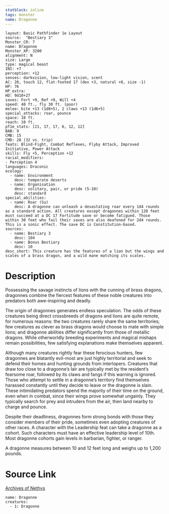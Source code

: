 ```yaml
---
statblock: inline
tags: monster
name: Dragonne
---
```

```statblock
layout: Basic Pathfinder 1e Layout
source:  "Bestiary 3"
Monster_CR: 7
name: Dragonne
Monster_XP: 3200
alignment: N
size: Large
type: magical beast
INI: +7
perception: +12
senses: darkvision, low-light vision, scent
AC: 20, touch 12, flat-footed 17 (dex +3, natural +8, size -1)
HP: 76
HP_extra: 
HD: 9d10+27
saves: Fort +9, Ref +9, Will +4
speed: 40 ft., fly 30 ft. (poor)
melee: bite +13 (1d8+5), 2 claws +13 (1d6+5)
special_attacks: roar, pounce
space: 10 ft.
reach: 10 ft.
pf1e_stats: [21, 17, 17, 6, 12, 12]
BAB: 9
CMB: 15
CMD: 28 (32 vs. trip)
feats: Blind-Fight, Combat Reflexes, Flyby Attack, Improved Initiative, Power Attack
skills: Fly +5, Perception +12
racial_modifiers:
- Perception 4
languages: Draconic
ecology:
  - name: Environment
    desc: temperate deserts
  - name: Organisation
    desc: solitary, pair, or pride (5-10)
    desc: standard
special_abilities:
  - name: Roar (Su)
    desc: A dragonne can unleash a devastating roar every 1d4 rounds as a standard action. All creatures except dragonnes within 120 feet must succeed at a DC 17 Fortitude save or become fatigued. Those within 30 feet who fail their saves are also deafened for 2d4 rounds. This is a sonic effect. The save DC is Constitution-based.
sources:
  - name: Bestiary 3
    desc: 104
  - name: Bonus Bestiary
    desc: 10
desc_short: This creature has the features of a lion but the wings and scales of a brass dragon, and a wild mane matching its scales.
```
# Description
Possessing the savage instincts of lions with the cunning of brass dragons, dragonnes combine the fiercest features of these noble creatures into predators both awe-inspiring and deadly.

The origin of dragonnes generates endless speculation. The odds of these creatures being direct crossbreeds of dragons and lions are quite remote, for numerous reasons: the two creatures rarely share the same territories; few creatures as clever as brass dragons would choose to mate with simple lions; and dragonne abilities differ significantly from those of metallic dragons. While otherworldly breeding experiments and magical mishaps remain possibilities, few satisfying explanations make themselves apparent.

Although many creatures rightly fear these ferocious hunters, few dragonnes are blatantly evil-most are just highly territorial and seek to defend their homes and hunting grounds from interlopers. Creatures that draw too close to a dragonne’s lair are typically met by the resident’s fearsome roar, followed by its claws and fangs if this warning is ignored. Those who attempt to settle in a dragonne’s territory find themselves harassed constantly until they decide to leave or the dragonne is slain. These intimidating predators spend the majority of their time on the ground, even when in combat, since their wings prove somewhat ungainly. They typically search for prey and intruders from the air, then land nearby to charge and pounce.

Despite their deadliness, dragonnes form strong bonds with those they consider members of their pride, sometimes even adopting creatures of other races. A character with the Leadership feat can take a dragonne as a cohort. Such characters must have an effective leadership level of 10th. Most dragonne cohorts gain levels in barbarian, fighter, or ranger.

A dragonne measures between 10 and 12 feet long and weighs up to 1,200 pounds.
# Source Link
[Archives of Nethys](https://aonprd.com/MonsterDisplay.aspx?ItemName=Dragonne)
```encounter-table
name: Dragonne
creatures:
  - 1: Dragonne
```

